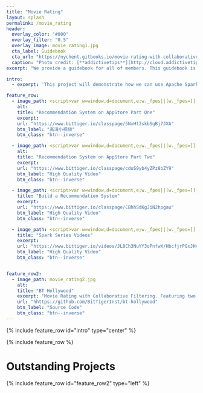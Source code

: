 ```yaml
---
title: "Movie Rating"
layout: splash
permalink: /movie_rating
header:
  overlay_color: "#000"
  overlay_filter: "0.5"
  overlay_image: movie_rating1.jpg
  cta_label: Guidebook
  cta_url: "https://nychent.gitbooks.io/movie-rating-with-collaborative-filtering/content/"
  caption: "Photo credit: [**addictivetips**](http://cloud.addictivetips.com/wp-content/uploads/2015/11/IMDb-rating-demo.jpg)"
excerpt: "We provide a guidebook for all of members. This guidebook is written by Wente, a former member."

intro:
  - excerpt: 'This project will demonstrate how we can use Apache Spark[1] to recommend movies to a user. For this project, we will use a subset dataset of 500,000 ratings (ratings.dat.gz) [4] from the movielens 10M stable benchmark rating dataset.'

feature_row:
  - image_path: <script>var w=window,d=document,e;w._fpes||(w._fpes=[],w.addEventListener("load",function(){var s=d.createElement("script");s.src="//embed.flowplayer.org/6.0.5/embed.min.js",d.body.appendChild(s)})),e=[].slice.call(d.getElementsByTagName("script"),-1)[0].parentNode,w._fpes.push({e:e,l:"",c:{"ratio":0.5625,"rtmp":0,"live":false,"origin":"https://www.bittiger.io/classpage/5NxHt3skbSgBj7JXA","analytics":"UA-68088696-2","swf":"//releases.flowplayer.org/6.0.5/flowplayer.swf","swfHls":"//releases.flowplayer.org/6.0.5/flowplayerhls.swf","adaptiveRatio":false,"clip":{"sources":[{"type":"application/x-mpegurl","src":"https://cdn-v2.tianmaying.com/272367/142468.m3u8","engine":"hlsjs"},{"type":"video/webm","src":"//cdn-v2.tianmaying.com/272367/142468.webm"},{"type":"video/mp4","src":"//cdn-v2.tianmaying.com/272367/142468.mp4"},{"type":"video/flash","src":"mp4:272367/142468.mp4"}]}}});</script>
    alt:
    title: "Recommendation System on AppStore Part One"
    excerpt:
    url: "https://www.bittiger.io/classpage/5NxHt3skbSgBj7JXA"
    btn_label: "高清小视频"
    btn_class: "btn--inverse"

  - image_path: <script>var w=window,d=document,e;w._fpes||(w._fpes=[],w.addEventListener("load",function(){var s=d.createElement("script");s.src="//embed.flowplayer.org/6.0.5/embed.min.js",d.body.appendChild(s)})),e=[].slice.call(d.getElementsByTagName("script"),-1)[0].parentNode,w._fpes.push({e:e,l:"",c:{"ratio":0.5625,"rtmp":0,"live":false,"origin":"https://www.bittiger.io/classpage/cduS9yb4yZPz8bZY9","analytics":"UA-68088696-2","swf":"//releases.flowplayer.org/6.0.5/flowplayer.swf","swfHls":"//releases.flowplayer.org/6.0.5/flowplayerhls.swf","adaptiveRatio":false,"clip":{"sources":[{"type":"application/x-mpegurl","src":"https://cdn-v2.tianmaying.com/272367/142464.m3u8","engine":"hlsjs"},{"type":"video/webm","src":"//cdn-v2.tianmaying.com/272367/142464.webm"},{"type":"video/mp4","src":"//cdn-v2.tianmaying.com/272367/142464.mp4"},{"type":"video/flash","src":"mp4:272367/142464.mp4"}]}}});</script>
    alt:
    title: "Recommendation System on AppStore Part Two"
    excerpt:
    url: "https://www.bittiger.io/classpage/cduS9yb4yZPz8bZY9"
    btn_label: "High Quality Video"
    btn_class: "btn--inverse"

  - image_path: <script>var w=window,d=document,e;w._fpes||(w._fpes=[],w.addEventListener("load",function(){var s=d.createElement("script");s.src="//embed.flowplayer.org/6.0.5/embed.min.js",d.body.appendChild(s)})),e=[].slice.call(d.getElementsByTagName("script"),-1)[0].parentNode,w._fpes.push({e:e,l:"",c:{"ratio":0.5625,"rtmp":0,"live":false,"origin":"https://www.bittiger.io/classpage/CBhhSdKgJiN2hpgau","analytics":"UA-68088696-2","swf":"//releases.flowplayer.org/6.0.5/flowplayer.swf","swfHls":"//releases.flowplayer.org/6.0.5/flowplayerhls.swf","adaptiveRatio":false,"clip":{"sources":[{"type":"application/x-mpegurl","src":"https://cdn-v2.tianmaying.com/272367/127763.m3u8","engine":"hlsjs"},{"type":"video/webm","src":"//cdn-v2.tianmaying.com/272367/127763.webm"},{"type":"video/mp4","src":"//cdn-v2.tianmaying.com/272367/127763.mp4"},{"type":"video/flash","src":"mp4:272367/127763.mp4"}]}}});</script>
    title: "Build a Recommendation System"
    excerpt:
    url: "https://www.bittiger.io/classpage/CBhhSdKgJiN2hpgau"
    btn_label: "High Quality Video"
    btn_class: "btn--inverse"

  - image_path: <script>var w=window,d=document,e;w._fpes||(w._fpes=[],w.addEventListener("load",function(){var s=d.createElement("script");s.src="//embed.flowplayer.org/6.0.5/embed.min.js",d.body.appendChild(s)})),e=[].slice.call(d.getElementsByTagName("script"),-1)[0].parentNode,w._fpes.push({e:e,l:"",c:{"ratio":0.5625,"rtmp":0,"live":false,"origin":"https://www.bittiger.io/videos/JL8Ch3NuYY3oPnfwX/HbcfjrPGxJHvKyzQR","analytics":"UA-68088696-2","swf":"//releases.flowplayer.org/6.0.5/flowplayer.swf","swfHls":"//releases.flowplayer.org/6.0.5/flowplayerhls.swf","adaptiveRatio":false,"clip":{"sources":[{"type":"application/x-mpegurl","src":"https://cdn-v2.tianmaying.com/272367/131173.m3u8","engine":"hlsjs"},{"type":"video/webm","src":"//cdn-v2.tianmaying.com/272367/131173.webm"},{"type":"video/mp4","src":"//cdn-v2.tianmaying.com/272367/131173.mp4"},{"type":"video/flash","src":"mp4:272367/131173.mp4"}]}}});</script>
    title: "Spark Series Videos"
    excerpt:
    url: "https://www.bittiger.io/videos/JL8Ch3NuYY3oPnfwX/HbcfjrPGxJHvKyzQR"
    btn_label: "High Quality Video"
    btn_class: "btn--inverse"


feature_row2:
  - image_path: movie_rating2.jpg
    alt:
    title: "BT Hollywood"
    excerpt: "Movie Rating with Collaborative Filtering. Featuring two ways of implementation - Python + PySpark & Scala + Spark."
    url: "hhttps://github.com/BitTigerInst/bt-hollywood"
    btn_label: "Source Code"
    btn_class: "btn--inverse"
---
```


{% include feature_row id="intro" type="center" %}

{% include feature_row %}

# Outstanding Projects

{% include feature_row id="feature_row2" type="left" %}
